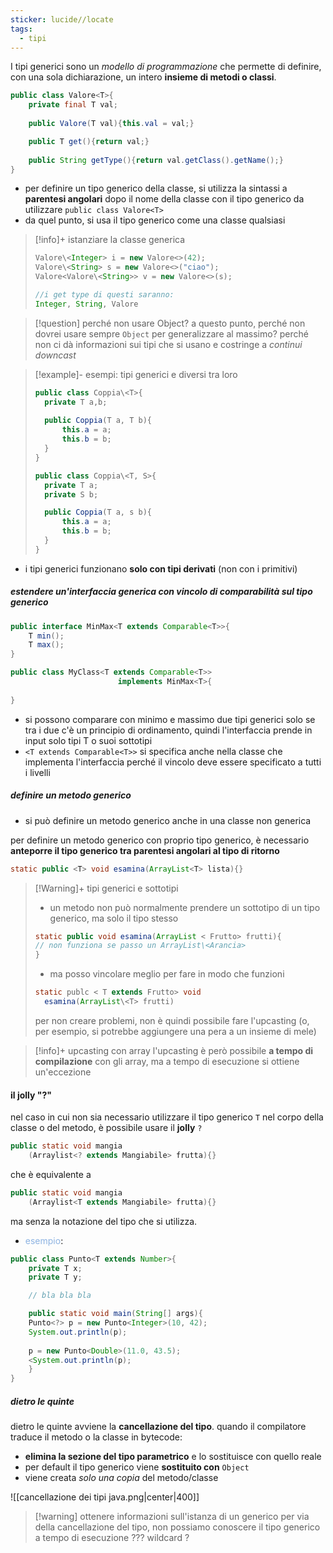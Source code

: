 ```yaml
---
sticker: lucide//locate
tags:
  - tipi
---
```

I tipi generici sono un *modello di programmazione* che permette di definire, con una sola dichiarazione, un intero **insieme di metodi o classi**.

```java
public class Valore<T>{
	private final T val;
	
	public Valore(T val){this.val = val;}

	public T get(){return val;}
	
	public String getType(){return val.getClass().getName();}
}
```

- per definire un tipo generico della classe, si utilizza la sintassi a **parentesi angolari** dopo il nome della classe con il tipo generico da utilizzare `public class Valore<T>`
- da quel punto, si usa il tipo generico come una classe qualsiasi

>[!info]+ istanziare la classe generica
>```java
>Valore\<Integer> i = new Valore<>(42);
>Valore\<String> s = new Valore<>("ciao");
>Valore<Valore\<String>> v = new Valore<>(s);
>
>//i get type di questi saranno: 
>Integer, String, Valore
>```

>[!question] perché non usare Object?
>a questo punto, perché non dovrei usare sempre `Object` per generalizzare al massimo? 
>perché non ci dà informazioni sui tipi che si usano e costringe a *continui downcast*

> [!example]- esempi: tipi generici e diversi tra loro
> ```java
> public class Coppia\<T>{
> 	private T a,b;
> 	
> 	public Coppia(T a, T b){
> 		this.a = a;
> 		this.b = b;
> 	}
> }
> ```
>  
> ```java
> public class Coppia\<T, S>{
> 	private T a;
> 	private S b;
> 
> 	public Coppia(T a, s b){
> 		this.a = a;
> 		this.b = b;
> 	}
> }
> ```
> 

- i tipi generici funzionano **solo con tipi derivati** (non con i primitivi)

##### estendere un'interfaccia generica con vincolo di comparabilità sul tipo generico
```java
public interface MinMax<T extends Comparable<T>>{
	T min();
	T max();
}

public class MyClass<T extends Comparable<T>>
						implements MinMax<T>{
	
}

```

- si possono comparare con minimo e massimo due tipi generici solo se tra i due c'è un principio di ordinamento, quindi l'interfaccia prende in input solo tipi T o suoi sottotipi
- `<T extends Comparable<T>>` si specifica anche nella classe che implementa l'interfaccia perché il vincolo deve essere specificato a tutti i livelli

##### definire un metodo generico
- si può definire un metodo generico anche in una classe non generica
 
per definire un metodo generico con proprio tipo generico, è necessario **anteporre il tipo generico tra parentesi angolari al tipo di ritorno**

```java
static public <T> void esamina(ArrayList<T> lista){}
```

>[!Warning]+ tipi generici e sottotipi
>- un metodo non può normalmente prendere un sottotipo di un tipo generico, ma solo il tipo stesso 
>```java
>static public void esamina(ArrayList < Frutto> frutti){
>// non funziona se passo un ArrayList\<Arancia>
>}
>```
> 
>- ma posso vincolare meglio per fare in modo che funzioni
>```java
>static publc < T extends Frutto> void
>	esamina(ArrayList\<T> frutti)
>```
>per non creare problemi, non è quindi possibile fare l'upcasting (o, per esempio, si potrebbe aggiungere una pera a un insieme di mele)

>[!info]+ upcasting con array
>l'upcasting è però possibile **a tempo di compilazione** con gli array, ma a tempo di esecuzione si ottiene un'eccezione

#### il jolly "?"
nel caso in cui non sia necessario utilizzare il tipo generico `T` nel corpo della classe o del metodo, è possibile usare il **jolly** `?` 
```java
public static void mangia
	(Arraylist<? extends Mangiabile> frutta){}
```
che è equivalente a 

```java
public static void mangia
	(Arraylist<T extends Mangiabile> frutta){}
```
ma senza la notazione del tipo che si utilizza.

- <font color="#8db3e2">esempio</font>:
```java
public class Punto<T extends Number>{
	private T x;
	private T y;

	// bla bla bla

	public static void main(String[] args){
	Punto<?> p = new Punto<Integer>(10, 42);
	System.out.println(p);
	
	p = new Punto<Double>(11.0, 43.5);
	<System.out.println(p);
	}
}
```

##### dietro le quinte
dietro le quinte avviene la **cancellazione del tipo**.
quando il compilatore traduce il metodo o la classe in bytecode:
- **elimina la sezione del tipo parametrico** e lo sostituisce con quello reale
- per default il tipo generico viene **sostituito con** `Object`
- viene creata *solo una copia* del metodo/classe
 
![[cancellazione dei tipi java.png|center|400]]

>[!warning] ottenere informazioni sull'istanza di un generico
>per via della cancellazione del tipo, non possiamo conoscere il tipo generico a tempo di esecuzione 
>??? wildcard ?

